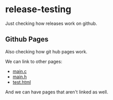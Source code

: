 # release-testing

Just checking how releases work on github.

## Github Pages

Also checking how git hub pages work.

We can link to other pages:

* [main.c](main.c)
* [main.h](main.h)
* [test.html](test.html)

And we can have pages that aren't linked as well.
